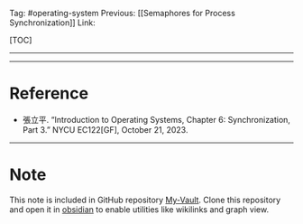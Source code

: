 Tag: #operating-system 
Previous: [[Semaphores for Process Synchronization]]
Link: 

[TOC]

---



---

# Reference

- 張立平. “Introduction to Operating Systems, Chapter 6: Synchronization, Part 3.” NYCU EC122[GF], October 21, 2023.

---

# Note

This note is included in GitHub repository [My-Vault](https://github.com/LittleD3092/My-Vault.git). Clone this repository and open it in [obsidian](https://obsidian.md/) to enable utilities like wikilinks and graph view.